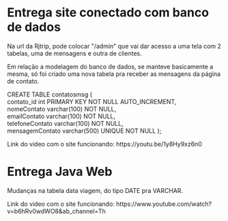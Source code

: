 <h1>Entrega site conectado com banco de dados</h1>
<p>Na url da Rjtrip, pode colocar "/admin" que vai dar acesso a uma tela com 2 tabelas, uma de mensagens e outra de clientes.</p>
<p>Em relação a modelagem do banco de dados, se manteve basicamente a mesma, só foi criado uma nova tabela pra receber as mensagens da página de contato.</p>
<p>CREATE TABLE contatosmsg (<br>
  contato_id int PRIMARY KEY NOT NULL AUTO_INCREMENT,<br>
  nomeContato varchar(100) NOT NULL,<br>
  emailContato varchar(100) NOT NULL,<br>
  telefoneContato varchar(100) NOT NULL,<br>
  mensagemContato varchar(500) UNIQUE NOT NULL
);</p>
<p>Link do video com o site funcionando: https://youtu.be/1y8Hy9xz6n0</p>

<h1>Entrega Java Web</h1>
<p>Mudanças na tabela data viagem, do tipo DATE pra VARCHAR.</p>
<p>Link do video com o site funcionando: https://www.youtube.com/watch?v=b6hRv0wdWO8&ab_channel=Th</p>
